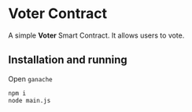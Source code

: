 # Voter Contract

A simple **Voter** Smart Contract.  It allows users to vote.

## Installation and running

Open `ganache`

```bash
npm i
node main.js
```